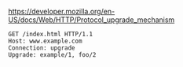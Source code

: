 https://developer.mozilla.org/en-US/docs/Web/HTTP/Protocol_upgrade_mechanism

```
GET /index.html HTTP/1.1
Host: www.example.com
Connection: upgrade
Upgrade: example/1, foo/2
```

